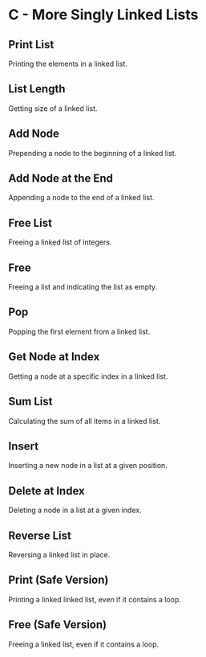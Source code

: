 # C - More Singly Linked Lists

## Print List
Printing the elements in a linked list.

## List Length
Getting size of a linked list.

## Add Node
Prepending a node to the beginning of a linked list.

## Add Node at the End
Appending a node to the end of a linked list.

## Free List
Freeing a linked list of integers.

## Free
Freeing a list and indicating the list as empty.

## Pop
Popping the first element from a linked list.

## Get Node at Index
Getting a node at a specific index in a linked list.

## Sum List
Calculating the sum of all items in a linked list.

## Insert
Inserting a new node in a list at a given position.

## Delete at Index
Deleting a node in a list at a given index.

## Reverse List
Reversing a linked list in place.

## Print (Safe Version)
Printing a linked linked list, even if it contains a loop.

## Free (Safe Version)
Freeing a linked list, even if it contains a loop.
